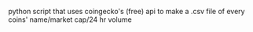 
python script that uses coingecko's (free) api to make a .csv file of every coins' name/market cap/24 hr volume
